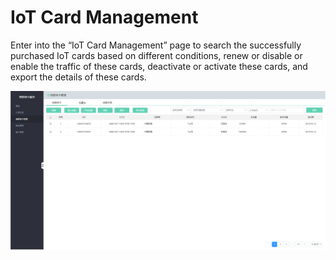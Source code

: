 
# IoT Card Management

Enter into the “IoT Card Management” page to search the successfully purchased IoT cards based on different conditions, renew or disable or enable the traffic of these cards, deactivate or activate these cards, and export the details of these cards.

![价格总览](../../../../image/Query-Card-Service/cardManage.png)
